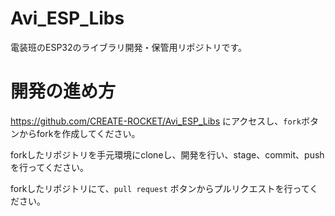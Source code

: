 # Avi_ESP_Libs

電装班のESP32のライブラリ開発・保管用リポジトリです。

# 開発の進め方

https://github.com/CREATE-ROCKET/Avi_ESP_Libs にアクセスし、`fork`ボタンからforkを作成してください。

forkしたリポジトリを手元環境にcloneし、開発を行い、stage、commit、pushを行ってください。

forkしたリポジトリにて、`pull request` ボタンからプルリクエストを行ってください。